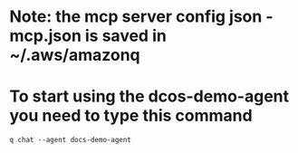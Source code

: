 # Note: the mcp server config json - mcp.json is saved in ~/.aws/amazonq

# To start using the dcos-demo-agent you need to type this command
`q chat --agent docs-demo-agent`